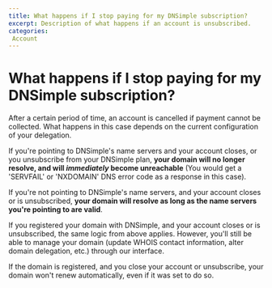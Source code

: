```yaml
---
title: What happens if I stop paying for my DNSimple subscription?
excerpt: Description of what happens if an account is unsubscribed.
categories:
 Account
---
```


# What happens if I stop paying for my DNSimple subscription?

After a certain period of time, an account is cancelled if payment cannot be collected. What happens in this case depends on the current configuration of your delegation.

If you're pointing to DNSimple's name servers and your account closes, or you unsubscribe from your DNSimple plan, **your domain will no longer resolve, and will _immediately_ become unreachable** (You would get a 'SERVFAIL' or 'NXDOMAIN' DNS error code as a response in this case).

If you're not pointing to DNSimple's name servers, and your account closes or is unsubscribed, **your domain will resolve as long as the name servers you're pointing to are valid**.

If you registered your domain with DNSimple, and your account closes or is unsubscribed, the same logic from above applies. However, you'll still be able to manage your domain (update WHOIS contact information, alter domain delegation, etc.) through our interface.
 
<note>
If the domain is registered, and you close your account or unsubscribe, your domain won't renew automatically, even if it was set to do so.
</note>

